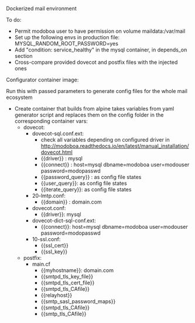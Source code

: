 Dockerized mail environment

 To do:

   - Permit modoboa user to have permission on volume maildata:/var/mail
   - Set up the following envs in production file: MYSQL_RANDOM_ROOT_PASSWORD=yes
   - Add "condition: service_healthy" in the mysql container, in depends_on section
   - Cross-compare provided dovecot and postfix files with the injected ones


Configurator container image: 

Run this with passed parameters to generate config files for the whole mail ecosystem 
 
   - Create container that builds from alpine takes variables from yaml generator script
     and replaces them on the config folder in the corresponding container vars:
     - dovecot:
       - dovecot-sql.conf.ext:
         - check all variables depending on configured driver in http://modoboa.readthedocs.io/en/latest/manual_installation/dovecot.html
         - {{driver}} : mysql
         - {{connect}} : host=mysql dbname=modoboa user=modouser password=modopasswd
         - {{password_query}} : as config file states 
         - {{user_query}}: as config file states
         - {{iterate_query}}: as config file states
       - 20-lmtp.conf:
         - {{domain}} : domain.com
       - dovecot.conf:
         - {{driver}}: mysql
       - dovecot-dict-sql-conf.ext:
         - {{connect}}: host=mysql dbname=modoboa user=modouser password=modopasswd
       - 10-ssl.conf:
         - {{ssl_cert}}
         - {{ssl_key}}
     - postfix:
       - main.cf
         - {{myhostname}}: domain.com
         - {{smtpd_tls_key_file}} 
         - {{smtpd_tls_cert_file}} 
         - {{smtpd_tls_CAfile}}
         - {{relayhost}}
         - {{smtp_sasl_password_maps}}
         - {{smtpd_tls_CAfile}}
         - {{smtp_tls_CAfile}}